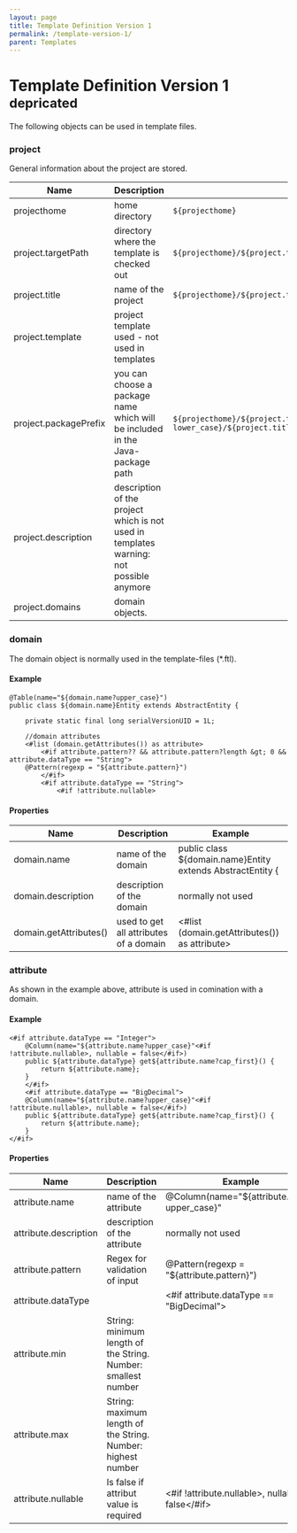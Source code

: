 ```yaml
---
layout: page
title: Template Definition Version 1
permalink: /template-version-1/
parent: Templates
---
```


# Template Definition Version 1 <sup>depricated</sup>

The following objects can be used in template files.

### **project**

General information about the project are stored.


| Name        | Description     |      Example  |
| ------------- |-------------| -------------|
| projecthome   | home directory | `${projecthome}` |
| project.targetPath | directory where the template is checked out  | `${projecthome}/${project.targetPath}/generator-templates/entity/entity.ftl` |
| project.title | name of the project | `${projecthome}/${project.targetPath}/${project.title}/persistence/` |
| project.template | project template used - not used in templates |  |
| project.packagePrefix | you can choose a package name which will be included in the Java-package path | `${projecthome}/${project.targetPath}/${project.title}/persistence/src/main/java/de/${project.packagePrefix?lower_case}/${project.title?lower_case}/entity/`
| project.description | description of the project which is not used in templates warning: not possible anymore | |
| project.domains | domain objects.   | |

### **domain**

The domain object is normally used in the template-files (*.ftl).

#### Example
```
@Table(name="${domain.name?upper_case}")
public class ${domain.name}Entity extends AbstractEntity {

	private static final long serialVersionUID = 1L;

	//domain attributes
	<#list (domain.getAttributes()) as attribute>
		<#if attribute.pattern?? && attribute.pattern?length &gt; 0 && attribute.dataType == "String">
	@Pattern(regexp = "${attribute.pattern}")
		</#if>
		<#if attribute.dataType == "String">
			<#if !attribute.nullable>
```

#### Properties

| Name        | Description     |      Example  |
| ------------|-------------| -------------|
| domain.name | name of the domain | public class ${domain.name}Entity extends AbstractEntity { |
| domain.description | description of the domain | normally not used |
| domain.getAttributes() | used to get all attributes of a domain | <#list (domain.getAttributes()) as attribute> |

### **attribute**

As shown in the example above, attribute is used in comination with a domain.

#### Example

```
<#if attribute.dataType == "Integer">
	@Column(name="${attribute.name?upper_case}"<#if !attribute.nullable>, nullable = false</#if>)
	public ${attribute.dataType} get${attribute.name?cap_first}() {
		return ${attribute.name};
	}
	</#if>
	<#if attribute.dataType == "BigDecimal">
	@Column(name="${attribute.name?upper_case}"<#if !attribute.nullable>, nullable = false</#if>)
	public ${attribute.dataType} get${attribute.name?cap_first}() {
		return ${attribute.name};
	}
</#if>
```

#### Properties

| Name        | Description     |      Example  |
| ------------|-------------| -------------|
| attribute.name | name of the attribute | @Column(name="${attribute.name?upper_case}" |
| attribute.description | description of the attribute | normally not used |
| attribute.pattern | Regex for validation of input | @Pattern(regexp = "${attribute.pattern}")|
| attribute.dataType | | <#if attribute.dataType == "BigDecimal"> |
| attribute.min | String: minimum length of the String. Number: smallest number | |
| attribute.max | String: maximum length of the String. Number: highest number | |
| attribute.nullable | Is false if attribut value is required | <#if !attribute.nullable>, nullable = false</#if> |